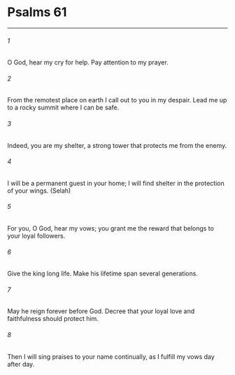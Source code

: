 # Psalms 61
***



###### 1 
O God, hear my cry for help. Pay attention to my prayer. 

###### 2 
From the remotest place on earth I call out to you in my despair. Lead me up to a rocky summit where I can be safe. 

###### 3 
Indeed, you are my shelter, a strong tower that protects me from the enemy. 

###### 4 
I will be a permanent guest in your home; I will find shelter in the protection of your wings. (Selah) 

###### 5 
For you, O God, hear my vows; you grant me the reward that belongs to your loyal followers. 

###### 6 
Give the king long life. Make his lifetime span several generations. 

###### 7 
May he reign forever before God. Decree that your loyal love and faithfulness should protect him. 

###### 8 
Then I will sing praises to your name continually, as I fulfill my vows day after day.
